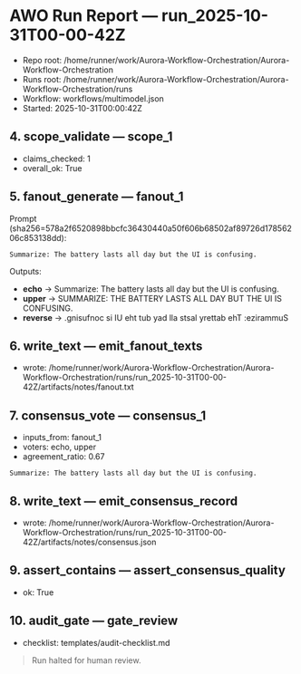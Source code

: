 # AWO Run Report — run_2025-10-31T00-00-42Z

- Repo root: /home/runner/work/Aurora-Workflow-Orchestration/Aurora-Workflow-Orchestration
- Runs root: /home/runner/work/Aurora-Workflow-Orchestration/Aurora-Workflow-Orchestration/runs
- Workflow: workflows/multimodel.json
- Started: 2025-10-31T00:00:42Z

## 4. scope_validate — scope_1
- claims_checked: 1
- overall_ok: True

## 5. fanout_generate — fanout_1
Prompt (sha256=578a2f6520898bbcfc36430440a50f606b68502af89726d17856206c853138dd):

```
Summarize: The battery lasts all day but the UI is confusing.
```

Outputs:
- **echo** → Summarize: The battery lasts all day but the UI is confusing.
- **upper** → SUMMARIZE: THE BATTERY LASTS ALL DAY BUT THE UI IS CONFUSING.
- **reverse** → .gnisufnoc si IU eht tub yad lla stsal yrettab ehT :ezirammuS

## 6. write_text — emit_fanout_texts
- wrote: /home/runner/work/Aurora-Workflow-Orchestration/Aurora-Workflow-Orchestration/runs/run_2025-10-31T00-00-42Z/artifacts/notes/fanout.txt

## 7. consensus_vote — consensus_1
- inputs_from: fanout_1
- voters: echo, upper
- agreement_ratio: 0.67

```
Summarize: The battery lasts all day but the UI is confusing.
```

## 8. write_text — emit_consensus_record
- wrote: /home/runner/work/Aurora-Workflow-Orchestration/Aurora-Workflow-Orchestration/runs/run_2025-10-31T00-00-42Z/artifacts/notes/consensus.json

## 9. assert_contains — assert_consensus_quality
- ok: True

## 10. audit_gate — gate_review
- checklist: templates/audit-checklist.md

> Run halted for human review.
